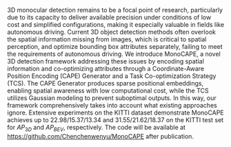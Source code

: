 3D monocular detection remains to be a focal point of research, particularly due to its capacity to deliver available precision under conditions of low cost and simplified configurations, making it especially valuable in fields like autonomous driving. Current 3D object detection methods often overlook the spatial information missing from images, which is critical to spatial perception, and optimize bounding box attributes separately, failing to meet the requirements of autonomous driving. We introduce MonoCAPE, a novel 3D detection framework addressing these issues by encoding spatial information and co-optimizing attributes through a Coordinate-Aware Position Encoding (CAPE) Generator and a Task Co-optimization Strategy (TCS). The CAPE Generator produces sparse positional embeddings, enabling spatial awareness with low computational cost, while the TCS utilizes Gaussian modeling to prevent suboptimal outputs. In this way, our framework comprehensively takes into account what existing approaches ignore. Extensive experiments on the KITTI dataset demonstrate MonoCAPE achieves up to 22.98/15.37/13.34 and 31.55/21.62/18.37 on the KITTI test set for $AP_{3D}$ and $AP_{BEV}$, respectively. The code will be available at https://github.com/Chenchenwenyu/MonoCAPE after publication.
